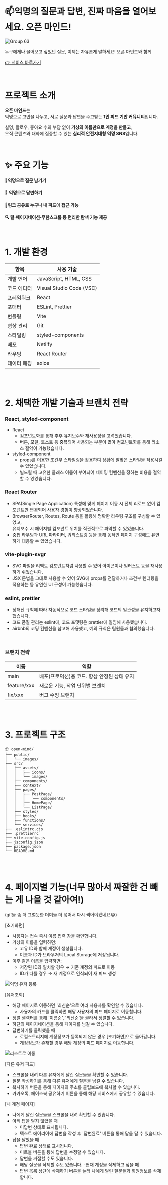 
#  📫익명의 질문과 답변, 진짜 마음을 열어보세요. 오픈 마인드!
![Group 63](https://github.com/user-attachments/assets/a4c10864-a51b-4edd-86a9-00f318dfc5ba)

누구에게나 물어보고 싶었던 질문, 이제는 자유롭게 말하세요! 오픈 마인드와 함께

[👉 서비스 바로가기](https://open-n-mind.netlify.app)

<br/>

# 프로젝트 소개

**오픈 마인드**는  
익명으로 고민을 나누고, 서로 질문과 답변을 주고받는 **1인 피드 기반 커뮤니티**입니다.

실명, 팔로우, 좋아요 수의 부담 없이  **가상의 이름만으로 계정을 만들고**,  
오직 콘텐츠와 대화에 집중할 수 있는  **심리적 안전지대형 익명 SNS**입니다.


<br/>


# ✨ 주요 기능 

#### 📝익명으로 질문 남기기<br/>
#### 💬 익명으로 답변하기<br/>
#### 🔗링크 공유로 누구나 내 피드에 접근 가능<br/>
#### 🔍 렬·페이지네이션·무한스크롤 등 편리한 탐색 기능 제공<br/>


<br/>


# 1. 개발 환경

| 항목         | 사용 기술                     |
|--------------|-------------------------------|
| 개발 언어     | JavaScript, HTML, CSS         |
| 코드 에디터   | Visual Studio Code (VSC)      |
| 프레임워크    | React                         |
| 포매터       | ESLint, Prettier              |
| 번들링       | Vite                          |
| 형상 관리     | Git                           |
| 스타일링     | styled-components             |
| 배포         | Netlify                       |
| 라우팅       | React Router                  |
| 데이터 패칭   | axios                         |

<br/>
<br/>

# 2. 채택한 개발 기술과 브랜치 전략

### React, styled-component
- React
   - 컴포넌트화를 통해 추후 유지보수와 재사용성을 고려했습니다.
   - 버튼, 모달, 토스트 등 중복되어 사용되는 부분이 많아 컴포넌트화를 통해 리소스 절약이 가능했습니다.
- styled-component
   - props를 이용한 조건부 스타일링을 활용하여 상황에 알맞은 스타일을 적용시킬 수 있었습니다.
   - 빌드될 때 고유한 클래스 이름이 부여되어 네이밍 컨벤션을 정하는 비용을 절약할 수 있었습니다.

### React Router
- SPA(Single Page Application) 특성에 맞게 페이지 이동 시 전체 리로드 없이 컴포넌트만 변경되어 사용자 경험이 향상되었습니다.
- BrowserRouter, Routes, Route 등을 활용해 명확한 라우팅 구조를 구성할 수 있었고,<br/>
  유지보수 시 페이지별 컴포넌트 위치를 직관적으로 파악할 수 있었습니다.
- 중첩 라우팅과 URL 파라미터, 쿼리스트링 등을 통해 동적인 페이지 구성에도 유연하게 대응할 수 있었습니다.


### vite-plugin-svgr

- SVG 파일을 리액트 컴포넌트처럼 사용할 수 있어 아이콘이나 일러스트 등을 재사용하기 쉬웠습니다.
- JSX 문법을 그대로 사용할 수 있어 SVG에 props를 전달하거나 조건부 렌더링을 적용하는 등 유연한 UI 구성이 가능했습니다.


### eslint, prettier
- 정해진 규칙에 따라 자동적으로 코드 스타일을 정리해 코드의 일관성을 유지하고자 했습니다.
- 코드 품질 관리는 eslint에, 코드 포맷팅은 prettier에 일임해 사용했습니다.
- airbnb의 코딩 컨벤션을 참고해 사용했고, 예외 규칙은 팀원들과 협의했습니다.

<br>

### 브랜치 전략

| 이름 | 역할 |
|---|---|
|main |배포(프로덕션)용 코드. 항상 안정된 상태 유지 |
|feature/xxx | 새로운 기능, 작업 단위별 브랜치 |
|fix/xxx | 버그 수정 브랜치 |


<br/>
<br/>

# 3. 프로젝트 구조

```
📦 open-mind/
├── public/
│   └── images/
├── src/
│   ├── assets/
│   │   ├── icons/
│   │   └── images/
│   ├── components/
│   ├── context/
│   ├── pages/
│   │   ├── PostPage/
│   │   │   └── components/
│   │   ├── HomePage/
│   │   └── ListPage/
│   ├── styles/
│   ├── hooks/
│   ├── functions/
│   └── services/
├── .eslintrc.cjs
├── .prettierrc
├── vite.config.js
├── jsconfig.json
├── package.json
└── README.md
```

<br/>
<br/>

# 4. 페이지별 기능(너무 많아서 짜잘한 건 빼는 게 나을 것 같아여!)
(gif들 좀 더 그럴듯한 더미들 더 넣어서 다시 찍어야겠네요😂)

[초기화면]

- 사용자는 접속 즉시 이름 입력 창을 확인합니다.
- 가상의 이름을 입력하면:
  - 고유 ID와 함께 계정이 생성됩니다.
  - 이름과 ID가 브라우저의 Local Storage에 저장됩니다.
- 이후 같은 이름을 입력하면:
  - 저장된 ID와 일치할 경우 → 기존 계정의 피드로 이동
  - ID가 다를 경우 → 새 계정으로 인식되어 새 피드 생성
  
![익명 유저 등록](https://github.com/user-attachments/assets/8608c691-42dd-49df-ab2f-d2c6c374dd98)


[유저조회]

- 해당 페이지로 이동하면 '최신순'으로 여러 사용자를 확인할 수 있습니다.
  - 사용자의 카드를 클릭하면 해당 사용자의 피드 페이지로 이동합니다.
- 정렬 셀렉터를 통해 '이름순', '최신순'을 골라서 정렬할 수 있습니다.
- 하단의 페이지네이션을 통해 페이지를 넘길 수 있습니다.
- 답변하기를 클릭했을 때
  - 로컬스토리지에 계정정보가 등록되지 않은 경우 [초기화면]으로 돌아갑니다.
  - 계정정보가 존재할 경우 해당 계정의 피드 페이지로 이동합니다.

![리스트로 이동](https://github.com/user-attachments/assets/5c0a16b6-cf3e-4d31-9773-64b1dc5933d6) 

 
[다른 유저 피드]

- 스크롤을 내려 다른 유저에게 달린 질문들을 확인할 수 있습니다.
- 질문 작성하기를 통해 다른 유저에게 질문을 남길 수 있습니다.
- 복사하기 버튼을 통해 페이지의 주소를 클립보드에 복사할 수 있습니다.
- 카카오톡, 페이스북 공유하기 버튼을 통해 해당 서비스에서 공유할 수 있습니다.

[내 계정 페이지]

- 나에게 달린 질문들을 스크롤을 내려 확인할 수 있습니다.
- 아직 답을 달지 않았을 때
  - 미답변 상태로 표시됩니다.
  - 텍스트 에어리어에 답변을 작성 후 '답변완료' 버튼을 통해 답을 달 수 있습니다.
- 답을 달았을 때
  - 답변 완료 상태로 표시됩니다.
  - 미트볼 버튼을 통해 답변을 수정할 수 있습니다.
  - 답변을 거절할 수도 있습니다.
  - 해당 질문을 삭제할 수도 있습니다.
 -현재 계정을 삭제하고 싶을 때
   - 답변 목록 상단에 삭제하기 버튼을 눌러 나에게 달린 질문들과 회원정보를 삭제합니다.

